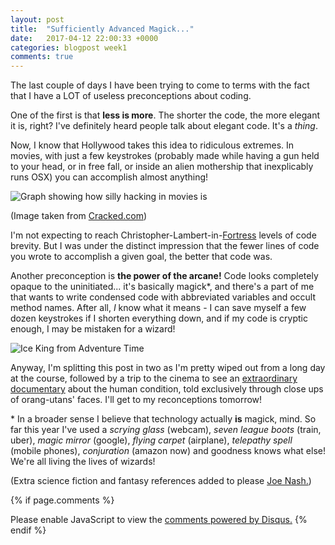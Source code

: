 ```yaml
---
layout: post
title:  "Sufficiently Advanced Magick..."
date:   2017-04-12 22:00:33 +0000
categories: blogpost week1
comments: true
---
```


The last couple of days I have been trying to come to terms with the fact that I have a LOT of useless preconceptions about coding.

One of the first is that **less is more**. The shorter the code, the more elegant it is, right? I've definitely heard people talk about elegant code. It's a *thing*.

Now, I know that Hollywood takes this idea to ridiculous extremes. In movies, with just a few keystrokes (probably made while having a gun held to your head, or in free fall, or inside an alien mothership that inexplicably runs OSX) you can accomplish almost anything!

![Graph showing how silly hacking in movies is]({{site.url}}/assets/hack_the_mainframe.jpg)

(Image taken from [Cracked.com](http://www.cracked.com/photoplasty_2427_19-charts-that-perfectly-explain-hollywood-logic_p4/))

I'm not expecting to reach Christopher-Lambert-in-[Fortress](http://www.imdb.com/title/tt0106950/) levels of code brevity. But I was under the distinct impression that the fewer lines of code you wrote to accomplish a given goal, the better that code was.

Another preconception is **the power of the arcane!** Code looks completely opaque to the uninitiated... it's basically magick\*, and there's a part of me that wants to write condensed code with abbreviated variables and occult method names. After all, *I* know what it means - I can save myself a few dozen keystrokes if I shorten everything down, and if my code is cryptic enough, I may be mistaken for a wizard!

![Ice King from Adventure Time]({{site.url}}/assets/iceking.gif)

Anyway, I'm splitting this post in two as I'm pretty wiped out from a long day at the course, followed by a trip to the cinema to see an [extraordinary documentary](https://en.wikipedia.org/wiki/N%C3%A9nette) about the human condition, told exclusively through close ups of orang-utans' faces. I'll get to my reconceptions tomorrow!




\* In a broader sense I believe that technology actually **is** magick, mind. So far this year I've used a *scrying glass* (webcam), *seven league boots* (train, uber), *magic mirror* (google), *flying carpet* (airplane), *telepathy spell* (mobile phones), *conjuration* (amazon now) and goodness knows what else! We're all living the lives of wizards!

(Extra science fiction and fantasy references added to please [Joe Nash.](https://twitter.com/jna_sh))


{% if page.comments %} <div id="disqus_thread"></div>
<script>

/**
*  RECOMMENDED CONFIGURATION VARIABLES: EDIT AND UNCOMMENT THE SECTION BELOW TO INSERT DYNAMIC VALUES FROM YOUR PLATFORM OR CMS.
*  LEARN WHY DEFINING THESE VARIABLES IS IMPORTANT: https://disqus.com/admin/universalcode/#configuration-variables*/
/*
var disqus_config = function () {
this.page.url = PAGE_URL;  // Replace PAGE_URL with your page's canonical URL variable
this.page.identifier = PAGE_IDENTIFIER; // Replace PAGE_IDENTIFIER with your page's unique identifier variable
};
*/
(function() { // DON'T EDIT BELOW THIS LINE
var d = document, s = d.createElement('script');
s.src = 'https://futuremorlock.disqus.com/embed.js';
s.setAttribute('data-timestamp', +new Date());
(d.head || d.body).appendChild(s);
})();
</script>
<noscript>Please enable JavaScript to view the <a href="https://disqus.com/?ref_noscript">comments powered by Disqus.</a></noscript> {% endif %}

